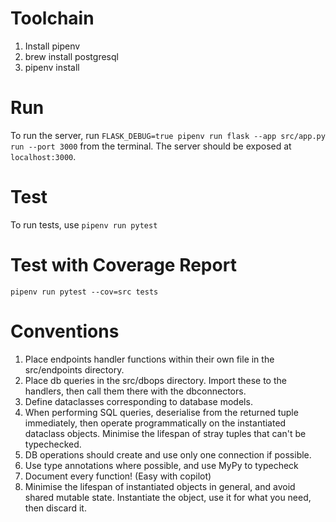 # Toolchain

1. Install pipenv
2. brew install postgresql
3. pipenv install

# Run

To run the server, run
`FLASK_DEBUG=true pipenv run flask --app src/app.py run --port 3000`
from the terminal. The server should be exposed at `localhost:3000`.

# Test
To run tests, use
`pipenv run pytest`

# Test with Coverage Report
`pipenv run pytest --cov=src tests`

# Conventions

1. Place endpoints handler functions within their own file in the src/endpoints directory.
2. Place db queries in the src/dbops directory. Import these to the handlers, then call them there with the dbconnectors.
3. Define dataclasses corresponding to database models.
4. When performing SQL queries, deserialise from the returned tuple immediately, then operate programmatically on the instantiated dataclass objects. Minimise the lifespan of stray tuples that can't be typechecked.
5. DB operations should create and use only one connection if possible.
6. Use type annotations where possible, and use MyPy to typecheck
7. Document every function! (Easy with copilot)
8. Minimise the lifespan of instantiated objects in general, and avoid shared mutable state. Instantiate the object, use it for what you need, then discard it.

